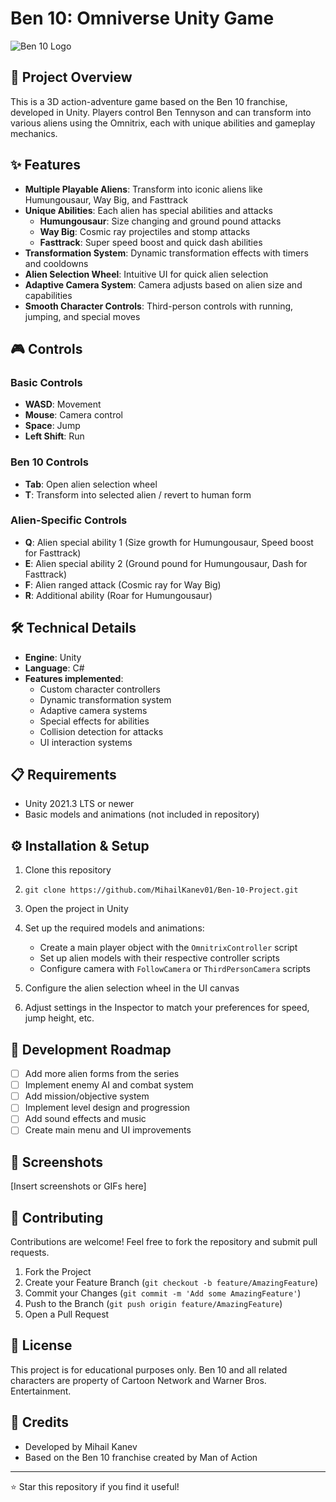 # Ben 10: Omniverse Unity Game

![Ben 10 Logo]([https://your-screenshot-link-here.png](https://www.google.com/url?sa=i&url=https%3A%2F%2Flogos.fandom.com%2Fwiki%2FBen_10&psig=AOvVaw30ULxALiMVs7eUmMwFXqhi&ust=1743163321801000&source=images&cd=vfe&opi=89978449&ved=0CBEQjRxqFwoTCLDD38ibqowDFQAAAAAdAAAAABAE))

## 🌟 Project Overview

This is a 3D action-adventure game based on the Ben 10 franchise, developed in Unity. Players control Ben Tennyson and can transform into various aliens using the Omnitrix, each with unique abilities and gameplay mechanics.

## ✨ Features

- **Multiple Playable Aliens**: Transform into iconic aliens like Humungousaur, Way Big, and Fasttrack
- **Unique Abilities**: Each alien has special abilities and attacks
  - **Humungousaur**: Size changing and ground pound attacks
  - **Way Big**: Cosmic ray projectiles and stomp attacks
  - **Fasttrack**: Super speed boost and quick dash abilities
- **Transformation System**: Dynamic transformation effects with timers and cooldowns
- **Alien Selection Wheel**: Intuitive UI for quick alien selection
- **Adaptive Camera System**: Camera adjusts based on alien size and capabilities
- **Smooth Character Controls**: Third-person controls with running, jumping, and special moves

## 🎮 Controls

### Basic Controls
- **WASD**: Movement
- **Mouse**: Camera control
- **Space**: Jump
- **Left Shift**: Run

### Ben 10 Controls
- **Tab**: Open alien selection wheel
- **T**: Transform into selected alien / revert to human form

### Alien-Specific Controls
- **Q**: Alien special ability 1 (Size growth for Humungousaur, Speed boost for Fasttrack)
- **E**: Alien special ability 2 (Ground pound for Humungousaur, Dash for Fasttrack)
- **F**: Alien ranged attack (Cosmic ray for Way Big)
- **R**: Additional ability (Roar for Humungousaur)

## 🛠️ Technical Details

- **Engine**: Unity 
- **Language**: C#
- **Features implemented**:
  - Custom character controllers
  - Dynamic transformation system
  - Adaptive camera systems
  - Special effects for abilities
  - Collision detection for attacks
  - UI interaction systems

## 📋 Requirements

- Unity 2021.3 LTS or newer
- Basic models and animations (not included in repository)

## ⚙️ Installation & Setup

1. Clone this repository
2. `git clone https://github.com/MihailKanev01/Ben-10-Project.git`
3. Open the project in Unity

4. Set up the required models and animations:
   - Create a main player object with the `OmnitrixController` script
   - Set up alien models with their respective controller scripts
   - Configure camera with `FollowCamera` or `ThirdPersonCamera` scripts

5. Configure the alien selection wheel in the UI canvas

6. Adjust settings in the Inspector to match your preferences for speed, jump height, etc.

## 🚀 Development Roadmap

- [ ] Add more alien forms from the series
- [ ] Implement enemy AI and combat system
- [ ] Add mission/objective system
- [ ] Implement level design and progression
- [ ] Add sound effects and music
- [ ] Create main menu and UI improvements

## 📸 Screenshots

[Insert screenshots or GIFs here]

## 🤝 Contributing

Contributions are welcome! Feel free to fork the repository and submit pull requests.

1. Fork the Project
2. Create your Feature Branch (`git checkout -b feature/AmazingFeature`)
3. Commit your Changes (`git commit -m 'Add some AmazingFeature'`)
4. Push to the Branch (`git push origin feature/AmazingFeature`)
5. Open a Pull Request

## 📜 License

This project is for educational purposes only. Ben 10 and all related characters are property of Cartoon Network and Warner Bros. Entertainment.

## 📝 Credits

- Developed by Mihail Kanev
- Based on the Ben 10 franchise created by Man of Action

---

⭐ Star this repository if you find it useful!
